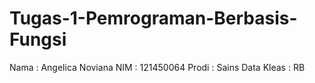 # Tugas-1-Pemrograman-Berbasis-Fungsi
Nama : Angelica Noviana
NIM : 121450064
Prodi : Sains Data
Kleas : RB
